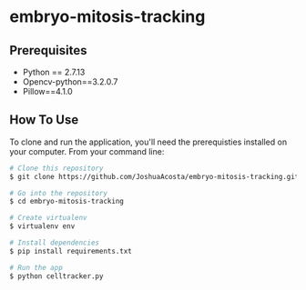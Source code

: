 # embryo-mitosis-tracking


<!-- !["How word2vec Works"](word2vec.png) -->

## Prerequisites

* Python == 2.7.13
* Opencv-python==3.2.0.7
* Pillow==4.1.0


## How To Use

To clone and run the application, you'll need the prerequisties installed on your computer. From your command line:

```bash
# Clone this repository
$ git clone https://github.com/JoshuaAcosta/embryo-mitosis-tracking.git

# Go into the repository
$ cd embryo-mitosis-tracking

# Create virtualenv
$ virtualenv env

# Install dependencies
$ pip install requirements.txt

# Run the app
$ python celltracker.py
```
